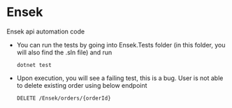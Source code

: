 # Ensek
Ensek api automation code

- You can run the tests by going into Ensek.Tests folder (in this folder, you will also find the .sln file) and run
  ```
  dotnet test
- Upon execution, you will see a failing test, this is a bug. User is not able to delete existing order using below endpoint
  ```
  DELETE /Ensek/orders/{orderId}
